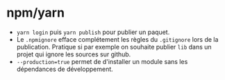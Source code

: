 # npm/yarn

- `yarn login` puis `yarn publish` pour publier un paquet.
- Le `.npmignore` efface complétement les règles du `.gitignore` lors de la publication. Pratique si par exemple on souhaite publier `lib` dans un projet qui ignore les sources sur github.
- `--production=true` permet de d'installer un module sans les dépendances de développement.